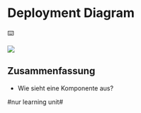 # Deployment Diagram
⌨️

![][image-1]

## Zusammenfassung
- Wie sieht eine Komponente aus?

[image-1]:	assets/Bildschirm%C2%ADfoto%202023-01-02%20um%2013.34.35.png

#nur learning unit#